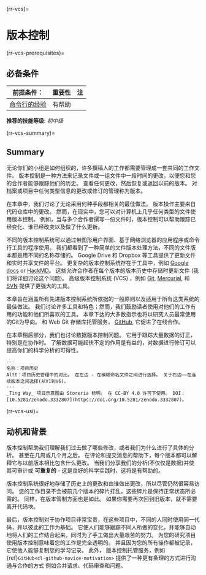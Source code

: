 (rr-vcs)=
# 版本控制

(rr-vcs-prerequisites)=
## 必备条件

| 前提条件：                                                               | 重要性 | 注 |
| ------------------------------------------------------------------- | --- | - |
| [命令行的经验](https://programminghistorian.org/en/lessons/intro-to-bash) | 有帮助 |   |

**推荐的技能等级**: _初中级_

(rr-vcs-summary)=
## Summary

无论你们的小组是如何组织的，许多撰稿人的工作都需要管理成一套共同的工作文件。 版本控制是一种方法来记录文件或一组文件中一段时间的更改，以便您和您的合作者能够跟踪他们的历史。 查看任何更改，然后恢复或返回以前的版本。 对档案或项目中任何类型信息的更改或修订的管理称为版本。

在本章中，我们讨论了无论采用何种手段都相关的最佳做法。 版本操作主要来自代码仓库中的更改。 然而，在现实中，您可以对计算机上几乎任何类型的文件使用版本控制。 例如，当与多个合作者撰写一份文件时，版本控制可以帮助跟踪已经变化、谁已经改变以及做了什么更新。

不同的版本控制系统可以通过带图形用户界面、基于网络浏览器的应用程序或命令行工具的程序使用。 我们都看到了一种简单的文件版本处理方法，不同的文件版本都是用不同的名称存储的。 Google Drive 和 Dropbox 等工具提供了更新文件和实时共享文件的平台。 更复杂的版本控制系统存在于工具中，例如 [Google docs](https://docs.google.com/) or [HackMD](http://hackmd.io/)。 这些允许合作者在每个版本的版本历史中存储时更新文件 (我们将详细讨论这个问题)。 高级版本控制系统 (VCS) ，例如 [Git](https://en.wikipedia.org/wiki/Git), [Mercurial](https://www.mercurial-scm.org/), 和 [SVN](https://subversion.apache.org/) 提供了更强大的工具。

本章旨在涵盖所有先进版本控制系统所依据的一般原则以及适用于所有这类系统的最佳做法。 我们讨论许多工具和特色；然而，我们鼓励读者使用对他们的工作有用的功能和他们所喜欢的工具。 本章下达的大多数指示也将以研究人员最常使用的Git为导向。 和 Web Git 存储库托管服务， [GitHub](https://github.com/), 它促进了在线合作。

在本章稍后部分，我们也讨论数据版本控制问题。 它用于跟踪大量数据的订正，特别是在协作时。 了解数据可能起伏不定的作用是有益的，对数据进行修订可以提高你们的科学分析的可得性。

```{figure}  ../figures/project-history.jpg
---
名称：项目历史
Altt：项目历史管理中的对比。 在左边 - 在模糊命名文件之间进行选择。 关于右边——在连续版本之间选择(从V1到V6)。
---
_Ting Way_ 项目示意图由 Storeria 标明。 在 CC-BY 4.0 许可下使用。 DOI：[10.5281/zenodo.3332807](https://doi.org/10.5281/zenodo.3332807)。
```

(rr-vcs-usi)=
## 动机和背景

版本控制帮助我们理解我们过去做了哪些修改，或者我们为什么进行了具体的分析。 甚至在几周或几个月之后。 在评论和提交消息的帮助下，每个版本都可以解释它与以前版本相比包含什么更改。 当我们分享我们的分析(不仅仅是数据)并使其可审计或 **可重复的** - 这是良好的科学实践时，这将是有帮助的。

版本控制系统很好地存储了历史上的更改和由谁做出更改，所以尽管仍然很容易访问。 您的工作目录不会被前几个版本的碎片打乱，这些碎片是保持正常状态所必需的。 同样，在版本管制方面也是如此。 如果你需要再次回到旧版本，就不需要离开代码块。


最后，版本控制对于协作项目非常宝贵，在这些项目中，不同的人同时使用同一代码，并以彼此的工作为基础。 它使人们能够跟踪不同人所做的变化，并能够自动地将人们的工作结合起来，同时为了手工做出大量艰苦的努力。 为您的研究项目使用版本控制意味着您的工作是完全透明的。 并且因为您的所有操作都被记录，它使他人能够复制您的学习记录。 此外， 版本控制托管服务，例如 {ref}`GitHub<cl-github-novice-motivation>` 提供了一种更有条理的方式进行沟通与合作的方式 例如合并请求、代码审查和问题。
